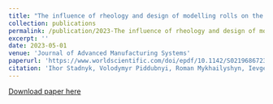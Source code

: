 ```yaml
---
title: "The influence of rheology and design of modelling rolls on the flow and specific gravity during dough rolling and injection"
collection: publications
permalink: /publication/2023-The influence of rheology and design of modelling rolls on the flow and specific gravity during dough rolling and injection
excerpt: ''
date: 2023-05-01
venue: 'Journal of Advanced Manufacturing Systems'
paperurl: 'https://www.worldscientific.com/doi/epdf/10.1142/S0219686723500208'
citation: 'Ihor Stadnyk, Volodymyr Piddubnyi, Roman Mykhailyshyn, Ievgenii Petrychenko, Viktor Fedoriv, Volodymyr Kaspruk, (2023). &quot;The influence of rheology and design of modelling rolls on the flow and specific gravity during dough rolling and injection.&quot; <i>Journal of Advanced Manufacturing Systems</i>. -(-), -. https://doi.org/10.3390/app12147074.'
---
```

[Download paper here](https://www.worldscientific.com/doi/epdf/10.1142/S0219686723500208)

